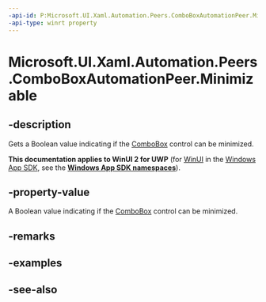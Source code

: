 ```yaml
---
-api-id: P:Microsoft.UI.Xaml.Automation.Peers.ComboBoxAutomationPeer.Minimizable
-api-type: winrt property
---
```


<!-- Property syntax
public bool Minimizable { get; }
-->

# Microsoft.UI.Xaml.Automation.Peers.ComboBoxAutomationPeer.Minimizable

## -description
Gets a Boolean value indicating if the [ComboBox](../microsoft.ui.xaml.controls/combobox.md) control can be minimized.

**This documentation applies to WinUI 2 for UWP** (for [WinUI](/windows/apps/winui/winui3/) in the [Windows App SDK](/windows/apps/windows-app-sdk/), see the **[Windows App SDK namespaces](/windows/windows-app-sdk/api/winrt/)**).

## -property-value
A Boolean value indicating if the [ComboBox](../microsoft.ui.xaml.controls/combobox.md) control can be minimized.

## -remarks

## -examples

## -see-also
